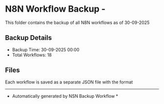 # N8N Workflow Backup - 
This folder contains the backup of all N8N workflows as of 30-09-2025

## Backup Details
- Backup Time: 30-09-2025 00:00
- Total Workflows: 18

## Files
Each workflow is saved as a separate JSON file with the format

-----------
* Automatically generated by NSN Backup Workflow *